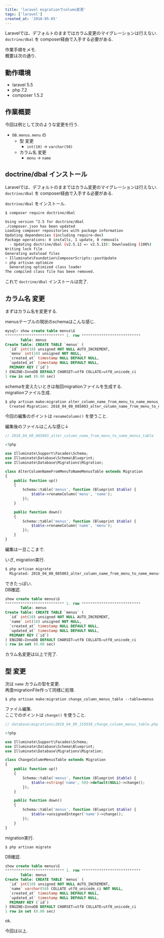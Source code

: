 ```yaml
---
title: 'laravel migrationでcolumn変更'
tags: ['laravel']
created_at: '2018-05-05'
---
```


Laravelでは、デフォルトのままではカラム変更のマイグレーションは行えない.  
`doctrine/dbal` を composer経由で入手する必要がある.

作業手順をメモ.  
概要は次の通り.

## 動作環境

- laravel 5.5
- php 7.2
- composer 1.5.2

## 作業概要

今回は例として次のような変更を行う.

- `DB.menus.menu` の
    - 型 変更
        - `int(10)` -> `varchar(50)`
    - カラム名 変更
        - `menu` -> `name`

## doctrine/dbal インストール

Laravelでは、デフォルトのままではカラム変更のマイグレーションは行えない.  
`doctrine/dbal` を composer経由で入手する必要がある.

`doctrine/dbal` をインストール.

```sh
$ composer require doctrine/dbal

Using version ^2.5 for doctrine/dbal
./composer.json has been updated
Loading composer repositories with package information
Updating dependencies (including require-dev)
Package operations: 0 installs, 1 update, 0 removals
  - Updating doctrine/dbal (v2.5.12 => v2.5.13): Downloading (100%)
Writing lock file
Generating autoload files
> Illuminate\Foundation\ComposerScripts::postUpdate
> php artisan optimize
  Generating optimized class loader
The compiled class file has been removed.
```

これで `doctrine/dbal` インストールは完了.

## カラム名 変更

まずはカラム名を変更する.

menusテーブルの現状のschemaはこんな感じ.

```sql
mysql> show create table menus\G
*************************** 1. row ***************************
       Table: menus
Create Table: CREATE TABLE `menus` (
  `id` int(10) unsigned NOT NULL AUTO_INCREMENT,
  `menu` int(10) unsigned NOT NULL,
  `created_at` timestamp NULL DEFAULT NULL,
  `updated_at` timestamp NULL DEFAULT NULL,
  PRIMARY KEY (`id`)
) ENGINE=InnoDB DEFAULT CHARSET=utf8 COLLATE=utf8_unicode_ci
1 row in set (0.00 sec)
```

schemaを変えたいときは毎回migrationファイルを生成する.  
migrationファイル生成.

```sh
$ php artisan make:migration alter_column_name_from_menu_to_name_menus_table --table=menus
  Created Migration: 2018_04_08_085803_alter_column_name_from_menu_to_name_menus_table
```

今回の編集のポイントは `renameColumn()` を使うこと.

編集後のファイルはこんな感じ↓

```php
// 2018_04_08_085803_alter_column_name_from_menu_to_name_menus_table

<?php

use Illuminate\Support\Facades\Schema;
use Illuminate\Database\Schema\Blueprint;
use Illuminate\Database\Migrations\Migration;

class AlterColumnNameFromMenuToNameMenusTable extends Migration
{
    public function up()
    {
        Schema::table('menus', function (Blueprint $table) {
            $table->renameColumn('menu', 'name');
        });
    }

    public function down()
    {
        Schema::table('menus', function (Blueprint $table) {
            $table->renameColumn('name', 'menu');
        });
    }
}
```

編集は一旦ここまで.

いざ, migration実行.

```sh
$ php artisan migrate
  Migrated: 2018_04_08_085803_alter_column_name_from_menu_to_name_menus_table
```

できたっぽい.  
DB確認.

```sql
show create table menus\G
*************************** 1. row ***************************
       Table: menus
Create Table: CREATE TABLE `menus` (
  `id` int(10) unsigned NOT NULL AUTO_INCREMENT,
  `name` int(10) unsigned NOT NULL,
  `created_at` timestamp NULL DEFAULT NULL,
  `updated_at` timestamp NULL DEFAULT NULL,
  PRIMARY KEY (`id`)
) ENGINE=InnoDB DEFAULT CHARSET=utf8 COLLATE=utf8_unicode_ci
1 row in set (0.00 sec)
```

カラム名変更は以上で完了.

## 型 変更

次は `name` カラムの型を変更.  
再度migrationFile作って同様に処理.

`$ php artisan make:migration change_column_menus_table --table=menus`

ファイル編集.  
ここでのポイントは `change()` を使うこと.

```php
// database\migrations\2018_04_09_155038_change_column_menus_table.php

<?php

use Illuminate\Support\Facades\Schema;
use Illuminate\Database\Schema\Blueprint;
use Illuminate\Database\Migrations\Migration;

class ChangeColumnMenusTable extends Migration
{
    public function up()
    {
        Schema::table('menus', function (Blueprint $table) {
            $table->string('name', 50)->default(NULL)->change();
        });
    }

    public function down()
    {
        Schema::table('menus', function (Blueprint $table) {
            $table->unsignedInteger('name')->change();
        });
    }
}
```

migration実行.

`$ php artisan migrate`

DB確認.

```sql
show create table menus\G
*************************** 1. row ***************************
       Table: menus
Create Table: CREATE TABLE `menus` (
  `id` int(10) unsigned NOT NULL AUTO_INCREMENT,
  `name` varchar(50) COLLATE utf8_unicode_ci NOT NULL,
  `created_at` timestamp NULL DEFAULT NULL,
  `updated_at` timestamp NULL DEFAULT NULL,
  PRIMARY KEY (`id`)
) ENGINE=InnoDB DEFAULT CHARSET=utf8 COLLATE=utf8_unicode_ci
1 row in set (0.00 sec)
```

ok.

今回は以上.
